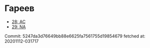 # Гареев
- [28: AC](28.md)
- [29: NA](29.md)

Commit: 5247da3d76649bb88e6625fa7561755d19854679
 fetched at: 20201112-031717
